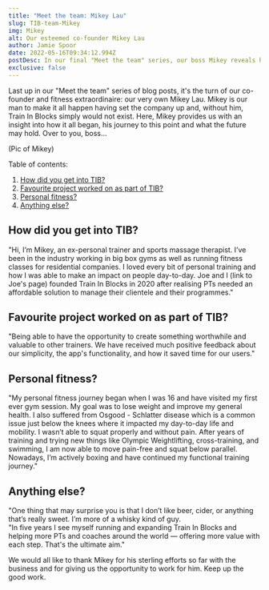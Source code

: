 ```yaml
---
title: "Meet the team: Mikey Lau"
slug: TIB-team-Mikey
img: Mikey
alt: Our esteemed co-founder Mikey Lau
author: Jamie Spoor
date: 2022-05-16T09:34:12.994Z
postDesc: In our final "Meet the team" series, our boss Mikey reveals how it all began
exclusive: false
---
```

Last up in our "Meet the team" series of blog posts, it's the turn of our co-founder and fitness extraordinaire: our very own Mikey Lau. Mikey is our man to make it all happen having set the company up and, without him, Train In Blocks simply would not exist. Here, Mikey provides us with an insight into how it all began, his journey to this point and what the future may hold. Over to you, boss...

(Pic of Mikey) 

Table of contents:

1. [How did you get into TIB?](<## How did you get into TIB?>)
2. [Favourite project worked on as part of TIB? ](<## Favourite project worked on as part of TIB?>)
3. [Personal fitness? ](<## Personal fitness?>)
4. [Anything else? ](<## Anything else?>)

## How did you get into TIB?

"Hi, I’m Mikey, an ex-personal trainer and sports massage therapist. I’ve been in the industry working in big box gyms as well as running fitness classes for residential companies. I loved every bit of personal training and how I was able to make an impact on people day-to-day. Joe and I (link to Joe's page) founded Train In Blocks in 2020 after realising PTs needed an affordable solution to manage their clientele and their programmes."

## Favourite project worked on as part of TIB?

"Being able to have the opportunity to create something worthwhile and valuable to other trainers. We have received much positive feedback about our simplicity, the app's functionality, and how it saved time for our users."

## Personal fitness?

"My personal fitness journey began when I was 16 and have visited my first ever gym session. My goal was to lose weight and improve my general health. I also suffered from Osgood - Schlatter disease which is a common issue just below the knees where it impacted my day-to-day life and mobility. I wasn’t able to squat properly and without pain. After years of training and trying new things like Olympic Weightlifting, cross-training, and swimming, I am now able to move pain-free and squat below parallel. Nowadays, I’m actively boxing and have continued my functional training journey."

## Anything else?

"One thing that may surprise you is that I don’t like beer, cider, or anything that’s really sweet. I’m more of a whisky kind of guy. \
"In five years I see myself running and expanding Train In Blocks and helping more PTs and coaches around the world — offering more value with each step. That's the ultimate aim." 

We would all like to thank Mikey for his sterling efforts so far with the business and for giving us the opportunity to work for him. Keep up the good work.